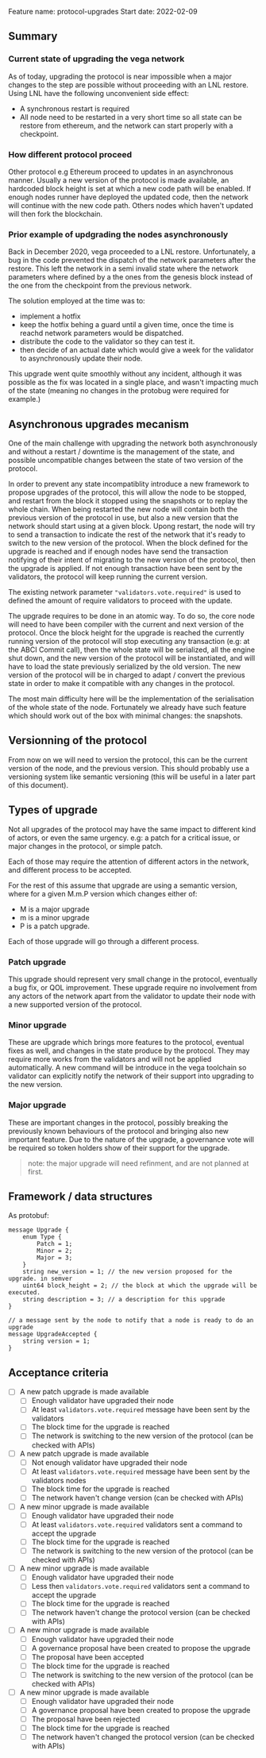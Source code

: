 Feature name: protocol-upgrades
Start date: 2022-02-09

## Summary

### Current state of upgrading the vega network

As of today, upgrading the protocol is near impossible when a major changes to the step are possible without proceeding with an LNL restore.
Using LNL have the following unconvenient side effect:
- A synchronous restart is required
- All node need to be restarted in a very short time so all state can be restore from ethereum, and the network can start properly with a checkpoint.

### How different protocol proceed

Other protocol e.g Ethereum proceed to updates in an asynchronous manner. Usually a new version of the protocol is made available, an hardcoded block height is set
at which a new code path will be enabled. If enough nodes runner have deployed the updated code, then the network will continue with the new code path. Others nodes
which haven't updated will then fork the blockchain.

### Prior example of updgrading the nodes asynchronously

Back in December 2020, vega proceeded to a LNL restore. Unfortunately, a bug in the code prevented the dispatch of the network parameters after the restore. This left
the network in a semi invalid state where the network parameters where defined by a the ones from the genesis block instead of the one from the checkpoint from the previous network.

The solution employed at the time was to:
- implement a hotfix
- keep the hotfix behing a guard until a given time, once the time is reachd network parameters would be dispatched.
- distribute the code to the validator so they can test it.
- then decide of an actual date which would give a week for the validator to asynchronously update their node.

This upgrade went quite smoothly without any incident, although it was possible as the fix was located in a single place, and wasn't impacting much of the state
(meaning no changes in the protobug were required for example.)

## Asynchronous upgrades mecanism

One of the main challenge with upgrading the network both asynchronously and without a restart / downtime is
the management of the state, and possible uncompatible changes between the state of two version of the protocol.

In order to prevent any state incompatiblity introduce a new framework to propose upgrades of the protocol, this will allow the node to be stopped,
and restart from the block it stopped using the snapshots or to replay the whole chain. When being restarted
the new node will contain both the previous version of the protocol in use, but also a new version that the
network should start using at a given block. Upong restart, the node will try to send a transaction to
indicate the rest of the network that it's ready to switch to the new version of the protocol. When the block
defined for the upgrade is reached and if enough nodes have send the transaction notifying of their intent of
migrating to the new version of the protocol, then the upgrade is applied. If not enough transaction have been
sent by the validators, the protocol will keep running the current version.


The existing network parameter `"validators.vote.required"` is used to defined the amount of require validators
to proceed with the update.


The upgrade requires to be done in an atomic way. To do so, the core node will need to have been compiler with
the current and next version of the protocol. Once the block height for the upgrade is reached the currently
running version of the protocol will stop executing any transaction (e.g: at the ABCI Commit call), then the
whole state will be serialized, all the engine shut down, and the new version of the protocol will be
instantiated, and will have to load the state previously serialized by the old version. The new version of
the protocol will be in charged to adapt / convert the previous state in order to make it compatible with
any changes in the protocol.

The most main difficulty here will be the implementation of the serialisation of the whole state of the node.
Fortunately we already have such feature which should work out of the box with minimal changes: the snapshots.


## Versionning of the protocol

From now on we will need to version the protocol, this can be the current version of the node, and the previous
version. This should probably use a versioning system like semantic versioning (this will be useful in a later
part of this document).


## Types of upgrade

Not all upgrades of the protocol may have the same impact to different kind of actors, or even the same urgency.
e.g: a patch for a critical issue, or major changes in the protocol, or simple patch.

Each of those may require the attention of different actors in the network, and different process to be accepted.

For the rest of this assume that upgrade are using a semantic version, where for a given M.m.P version which changes either of:
- M is a major upgrade
- m is a minor upgrade
- P is a patch upgrade.

Each of those upgrade will go through a different process.

### Patch upgrade

This upgrade should represent very small change in the protocol, eventually a bug fix, or QOL improvement.
These upgrade require no involvement from any actors of the network apart from the validator to update their node
with a new supported version of the protocol.


### Minor upgrade

These are upgrade which brings more features to the protocol, eventual fixes as well, and changes in the state
produce by the protocol. They may require more works from the validators and will not be applied automatically.
A new command will be introduce in the vega toolchain so validator can explicitly notify the network of their
support into upgrading to the new version.

### Major upgrade

These are important changes in the protocol, possibly breaking the previously known behaviours of the protocol
and bringing also new important feature. Due to the nature of the upgrade, a governance vote will be required
so token holders show of their support for the upgrade.

> note: the major upgrade will need refinment, and are not planned at first.

## Framework / data structures

As protobuf:
```
message Upgrade {
	enum Type {
		Patch = 1;
		Minor = 2;
		Major = 3;
	}
	string new_version = 1; // the new version proposed for the upgrade. in semver
	uint64 block_height = 2; // the block at which the upgrade will be executed.
	string description = 3; // a description for this upgrade
}

// a message sent by the node to notify that a node is ready to do an upgrade
message UpgradeAccepted {
	string version = 1;
}
```

## Acceptance criteria
- [ ] A new patch upgrade is made available
  - [ ] Enough validator have upgraded their node
  - [ ] At least `validators.vote.required` message have been sent by the validators
  - [ ] The block time for the upgrade is reached
  - [ ] The network is switching to the new version of the protocol (can be checked with APIs)
- [ ] A new patch upgrade is made available
  - [ ] Not enough validator have upgraded their node
  - [ ] At least `validators.vote.required` message have been sent by the validators nodes
  - [ ] The block time for the upgrade is reached
  - [ ] The network haven't change version (can be checked with APIs)
- [ ] A new minor upgrade is made available
  - [ ] Enough validator have upgraded their node
  - [ ] At least `validators.vote.required` validators sent a command to accept the upgrade
  - [ ] The block time for the upgrade is reached
  - [ ] The network is switching to the new version of the protocol (can be checked with APIs)
- [ ] A new minor upgrade is made available
  - [ ] Enough validator have upgraded their node
  - [ ] Less then `validators.vote.required` validators sent a command to accept the upgrade
  - [ ] The block time for the upgrade is reached
  - [ ] The network haven't change the protocol version (can be checked with APIs)
- [ ] A new minor upgrade is made available
  - [ ] Enough validator have upgraded their node
  - [ ] A governance proposal have been created to propose the upgrade
  - [ ] The proposal have been accepted
  - [ ] The block time for the upgrade is reached
  - [ ] The network is switching to the new version of the protocol (can be checked with APIs)
- [ ] A new minor upgrade is made available
  - [ ] Enough validator have upgraded their node
  - [ ] A governance proposal have been created to propose the upgrade
  - [ ] The proposal have been rejected
  - [ ] The block time for the upgrade is reached
  - [ ] The network haven't changed the protocol version (can be checked with APIs)
